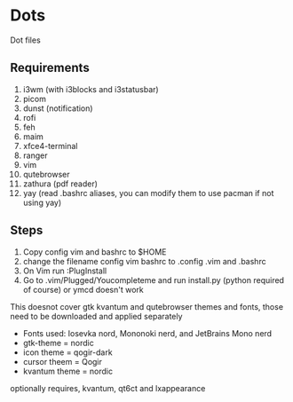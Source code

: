 # Dots
Dot files

## Requirements

1. i3wm (with i3blocks and i3statusbar)
2. picom
3. dunst (notification)
4. rofi
5. feh
6. maim
7. xfce4-terminal
8. ranger
9. vim
10. qutebrowser
11. zathura (pdf reader)
12. yay (read .bashrc aliases, you can modify them to use pacman if not using yay)

## Steps
1. Copy config vim and bashrc to $HOME
2. change the filename config vim bashrc to .config .vim and .bashrc
3. On Vim run :PlugInstall
4. Go to .vim/Plugged/Youcompleteme and run install.py (python required of course) or ymcd doesn't work

This doesnot cover gtk kvantum and qutebrowser themes and fonts, those need to be downloaded and applied separately
- Fonts used: Iosevka nord, Mononoki nerd, and JetBrains Mono nerd
- gtk-theme = nordic
- icon theme = qogir-dark
- cursor theem = Qogir
- kvantum theme = nordic

optionally requires, kvantum, qt6ct and lxappearance
